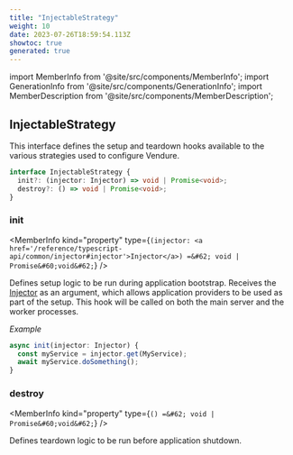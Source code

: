 ```yaml
---
title: "InjectableStrategy"
weight: 10
date: 2023-07-26T18:59:54.113Z
showtoc: true
generated: true
---
```

<!-- This file was generated from the Vendure source. Do not modify. Instead, re-run the "docs:build" script -->
import MemberInfo from '@site/src/components/MemberInfo';
import GenerationInfo from '@site/src/components/GenerationInfo';
import MemberDescription from '@site/src/components/MemberDescription';


## InjectableStrategy

<GenerationInfo sourceFile="packages/core/src/common/types/injectable-strategy.ts" sourceLine="10" packageName="@vendure/core" />

This interface defines the setup and teardown hooks available to the
various strategies used to configure Vendure.

```ts title="Signature"
interface InjectableStrategy {
  init?: (injector: Injector) => void | Promise<void>;
  destroy?: () => void | Promise<void>;
}
```

<div className="members-wrapper">

### init

<MemberInfo kind="property" type={`(injector: <a href='/reference/typescript-api/common/injector#injector'>Injector</a>) =&#62; void | Promise&#60;void&#62;`}   />

Defines setup logic to be run during application bootstrap. Receives
the <a href='/reference/typescript-api/common/injector#injector'>Injector</a> as an argument, which allows application providers
to be used as part of the setup. This hook will be called on both the
main server and the worker processes.

*Example*

```ts
async init(injector: Injector) {
  const myService = injector.get(MyService);
  await myService.doSomething();
}
```
### destroy

<MemberInfo kind="property" type={`() =&#62; void | Promise&#60;void&#62;`}   />

Defines teardown logic to be run before application shutdown.


</div>
